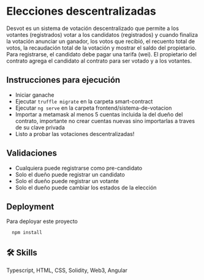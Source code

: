 
# Elecciones descentralizadas

Desvot es un sistema de votación descentralizado que permite a los votantes
(registrados) votar a los candidatos (registrados) y cuando finaliza la votación
anunciar un ganador, los votos que recibió, el recuento total de votos, la
recaudación total de la votación y mostrar el saldo del propietario. Para
registrarse, el candidato debe pagar una tarifa (wei). El propietario del contrato
agrega el candidato al contrato para ser votado y a los votantes.


## Instrucciones para ejecución
 - Iniciar ganache
 - Ejecutar `truffle migrate` en la carpeta smart-contract
 - Ejecutar `ng serve` en la carpeta frontend/sistema-de-votacion
 - Importar a metamask al menos 5 cuentas incluida la del dueño del contrato, importante no crear cuentas nuevas sino importarlas a traves de su clave privada
 - Listo a probar las votaciones descentralizadas!
## Validaciones

- Cualquiera puede registrarse como pre-candidato
- Solo el dueño puede registrar un candidato
- Solo el dueño puede registrar un votante
- Solo el dueño puede cambiar los estados de la elección


## Deployment

Para deployar este proyecto

```bash
  npm install
```


## 🛠 Skills
Typescript, HTML, CSS, Solidity, Web3, Angular

